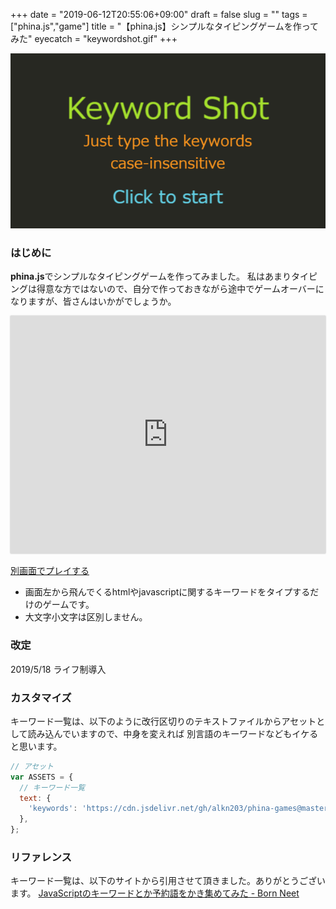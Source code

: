 +++
date = "2019-06-12T20:55:06+09:00"
draft = false
slug = ""
tags = ["phina.js","game"]
title = "【phina.js】シンプルなタイピングゲームを作ってみた"
eyecatch = "keywordshot.gif"
+++

![keywordshot](keywordshot.gif)

### はじめに
**phina.js**でシンプルなタイピングゲームを作ってみました。
私はあまりタイピングは得意な方ではないので、自分で作っておきながら途中でゲームオーバーになりますが、皆さんはいかがでしょうか。

<div class='runstant'><iframe src='https://alkn203.github.io/phina-games/keyword-shot/' width='100%' height='380px' style='border:0px;box-shadow:0px 0px 2px 0px #aaa'></iframe></div>

[別画面でプレイする](https://alkn203.github.io/phina-games/keyword-shot/)

* 画面左から飛んでくるhtmlやjavascriptに関するキーワードをタイプするだけのゲームです。
* 大文字小文字は区別しません。

### 改定
2019/5/18 ライフ制導入

### カスタマイズ
キーワード一覧は、以下のように改行区切りのテキストファイルからアセットとして読み込んでいますので、中身を変えれば
別言語のキーワードなどもイケると思います。

```javascript
// アセット
var ASSETS = {
  // キーワード一覧
  text: {
    'keywords': 'https://cdn.jsdelivr.net/gh/alkn203/phina-games@master/keyword-shot/assets/keywords',
  },
};
```

### リファレンス
キーワード一覧は、以下のサイトから引用させて頂きました。ありがとうございます。
[JavaScriptのキーワードとか予約語をかき集めてみた - Born Neet](http://blog.bornneet.com/Entry/262/)